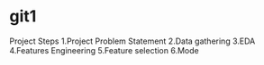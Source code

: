 # git1
Project Steps 
1.Project Problem Statement
2.Data gathering
3.EDA
4.Features Engineering
5.Feature selection
6.Mode
